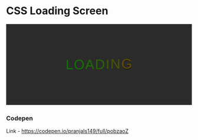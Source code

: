 # CSS Loading Screen

![](https://github.com/pranjals149/CSS-Arts/blob/master/CSS%20Loading/CSS_Loading.gif)

### Codepen
Link - https://codepen.io/pranjals149/full/pobzaoZ

